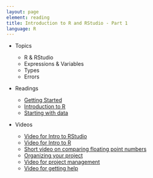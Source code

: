 ```yaml
---
layout: page
element: reading
title: Introduction to R and RStudio - Part 1
language: R
---
```

   
* Topics

  * R & RStudio
  * Expressions & Variables
  * Types
  * Errors

* Readings

  * [Getting Started](http://www.datacarpentry.org/R-ecology-lesson//00-before-we-start.html)
  * [Introduction to R](http://www.datacarpentry.org/R-ecology-lesson//01-intro-to-R.html)
  * [Starting with data](http://www.datacarpentry.org/R-ecology-lesson//02-starting-with-data.html)
  
* Videos

  * [Video for Intro to RStudio](https://youtu.be/FNrCxTSzq6s)
  * [Video for Intro to R](https://youtu.be/WHQuKwBv4YA)
  * [Short video on comparing floating point numbers](https://youtu.be/a4NLV680uuo)
  * [Organizing your project](https://youtu.be/pJmLIrUbo24)
  * [Video for project management](https://youtu.be/ahcX9XZE1s8)
  * [Video for getting help](https://youtu.be/F7Z94CqKzzI)
